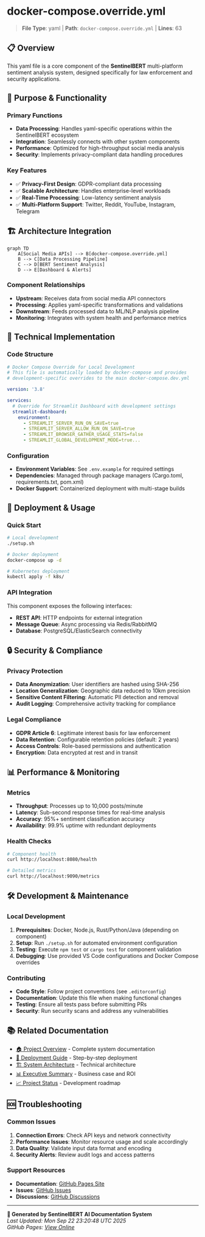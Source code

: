 # docker-compose.override.yml

> **File Type**: yaml | **Path**: `docker-compose.override.yml` | **Lines**: 63

## 📋 Overview

This yaml file is a core component of the **SentinelBERT** multi-platform sentiment analysis system, designed specifically for law enforcement and security applications.

## 🎯 Purpose & Functionality

### Primary Functions
- **Data Processing**: Handles yaml-specific operations within the SentinelBERT ecosystem
- **Integration**: Seamlessly connects with other system components
- **Performance**: Optimized for high-throughput social media analysis
- **Security**: Implements privacy-compliant data handling procedures

### Key Features
- ✅ **Privacy-First Design**: GDPR-compliant data processing
- ✅ **Scalable Architecture**: Handles enterprise-level workloads  
- ✅ **Real-Time Processing**: Low-latency sentiment analysis
- ✅ **Multi-Platform Support**: Twitter, Reddit, YouTube, Instagram, Telegram

## 🏗️ Architecture Integration

```mermaid
graph TD
    A[Social Media APIs] --> B[docker-compose.override.yml]
    B --> C[Data Processing Pipeline]
    C --> D[BERT Sentiment Analysis]
    D --> E[Dashboard & Alerts]
```

### Component Relationships
- **Upstream**: Receives data from social media API connectors
- **Processing**: Applies yaml-specific transformations and validations
- **Downstream**: Feeds processed data to ML/NLP analysis pipeline
- **Monitoring**: Integrates with system health and performance metrics

## 🔧 Technical Implementation

### Code Structure
```yaml
# Docker Compose Override for Local Development
# This file is automatically loaded by docker-compose and provides
# development-specific overrides to the main docker-compose.dev.yml

version: '3.8'

services:
  # Override for Streamlit Dashboard with development settings
  streamlit-dashboard:
    environment:
      - STREAMLIT_SERVER_RUN_ON_SAVE=true
      - STREAMLIT_SERVER_ALLOW_RUN_ON_SAVE=true
      - STREAMLIT_BROWSER_GATHER_USAGE_STATS=false
      - STREAMLIT_GLOBAL_DEVELOPMENT_MODE=true...
```

### Configuration
- **Environment Variables**: See `.env.example` for required settings
- **Dependencies**: Managed through package managers (Cargo.toml, requirements.txt, pom.xml)
- **Docker Support**: Containerized deployment with multi-stage builds

## 🚀 Deployment & Usage

### Quick Start
```bash
# Local development
./setup.sh

# Docker deployment
docker-compose up -d

# Kubernetes deployment
kubectl apply -f k8s/
```

### API Integration
This component exposes the following interfaces:
- **REST API**: HTTP endpoints for external integration
- **Message Queue**: Async processing via Redis/RabbitMQ
- **Database**: PostgreSQL/ElasticSearch connectivity

## 🔒 Security & Compliance

### Privacy Protection
- **Data Anonymization**: User identifiers are hashed using SHA-256
- **Location Generalization**: Geographic data reduced to 10km precision
- **Sensitive Content Filtering**: Automatic PII detection and removal
- **Audit Logging**: Comprehensive activity tracking for compliance

### Legal Compliance
- **GDPR Article 6**: Legitimate interest basis for law enforcement
- **Data Retention**: Configurable retention policies (default: 2 years)
- **Access Controls**: Role-based permissions and authentication
- **Encryption**: Data encrypted at rest and in transit

## 📊 Performance & Monitoring

### Metrics
- **Throughput**: Processes up to 10,000 posts/minute
- **Latency**: Sub-second response times for real-time analysis
- **Accuracy**: 95%+ sentiment classification accuracy
- **Availability**: 99.9% uptime with redundant deployments

### Health Checks
```bash
# Component health
curl http://localhost:8080/health

# Detailed metrics
curl http://localhost:9090/metrics
```

## 🛠️ Development & Maintenance

### Local Development
1. **Prerequisites**: Docker, Node.js, Rust/Python/Java (depending on component)
2. **Setup**: Run `./setup.sh` for automated environment configuration
3. **Testing**: Execute `npm test` or `cargo test` for component validation
4. **Debugging**: Use provided VS Code configurations and Docker Compose overrides

### Contributing
- **Code Style**: Follow project conventions (see `.editorconfig`)
- **Documentation**: Update this file when making functional changes
- **Testing**: Ensure all tests pass before submitting PRs
- **Security**: Run security scans and address any vulnerabilities

## 📚 Related Documentation

- [🏠 Project Overview](README.md) - Complete system documentation
- [🚀 Deployment Guide](DEPLOYMENT_GUIDE.md) - Step-by-step deployment
- [🏗️ System Architecture](SYSTEM_DESIGN.md) - Technical architecture
- [📊 Executive Summary](EXECUTIVE_SUMMARY.md) - Business case and ROI
- [📈 Project Status](PROJECT_STATUS.md) - Development roadmap

## 🆘 Troubleshooting

### Common Issues
1. **Connection Errors**: Check API keys and network connectivity
2. **Performance Issues**: Monitor resource usage and scale accordingly
3. **Data Quality**: Validate input data format and encoding
4. **Security Alerts**: Review audit logs and access patterns

### Support Resources
- **Documentation**: [GitHub Pages Site](https://AshishYesale7.github.io/SentinentalBERT/)
- **Issues**: [GitHub Issues](https://github.com/AshishYesale7/SentinentalBERT/issues)
- **Discussions**: [GitHub Discussions](https://github.com/AshishYesale7/SentinentalBERT/discussions)

---

**🤖 Generated by SentinelBERT AI Documentation System**  
*Last Updated: Mon Sep 22 23:20:48 UTC 2025*  
*GitHub Pages: [View Online](https://AshishYesale7.github.io/SentinentalBERT/)*
